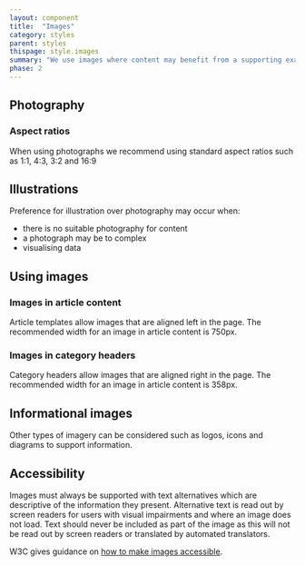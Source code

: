 ```yaml
---
layout: component
title:  "Images"
category: styles
parent: styles
thispage: style.images
summary: "We use images where content may benefit from a supporting example to clarify information"
phase: 2
---
```


## Photography

### Aspect ratios

When using photographs we recommend using standard aspect ratios such as 1:1, 4:3, 3:2 and 16:9

## Illustrations

Preference for illustration over photography may occur when:

* there is no suitable photography for content
* a photograph may be to complex
* visualising data

## Using images

### Images in article content

Article templates allow images that are aligned left in the page. The recommended width for an image in article content is 750px.

### Images in category headers

Category headers allow images that are aligned right in the page. The recommended width for an image in article content is 358px.

## Informational images

Other types of imagery can be considered such as logos, icons and diagrams to support information.

## Accessibility

Images must always be supported with text alternatives which are descriptive of the information they present. Alternative text is read out by screen readers for users with visual impairments and where an image does not load. Text should never be included as part of the image as this will not be read out by screen readers or translated by automated translators.

W3C gives guidance on [how to make images accessible](#).
